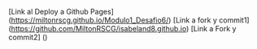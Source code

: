 [Link al Deploy a Github Pages] (https://miltonrscg.github.io/Modulo1_Desafio6/)
[Link a fork y commit1] (https://github.com/MiltonRSCG/isabeland8.github.io)
[Link a Fork y commit2] ()
